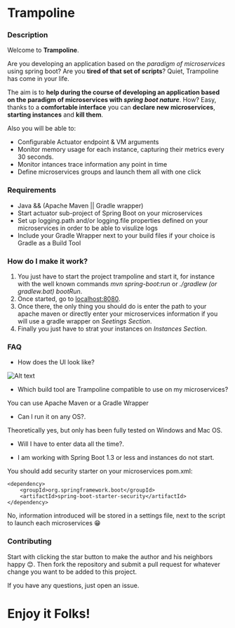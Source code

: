 # Trampoline

### Description

Welcome to **Trampoline**.

Are you developing an application based on the _paradigm of microservices_ using spring boot? Are you **tired of that set of scripts**? Quiet, Trampoline has come in your life.

The aim is to **help during the course of developing an application based on the paradigm of microservices with _spring boot nature_**. How? Easy, thanks to a **comfortable interface** you can **declare new microservices**, **starting instances** and **kill them**.

Also you will be able to:
* Configurable Actuator endpoint & VM arguments
* Monitor memory usage for each instance, capturing their metrics every 30 seconds.
* Monitor intances trace information any point in time
* Define microservices groups and launch them all with one click

### Requirements

* Java && (Apache Maven || Gradle wrapper)
* Start actuator sub-project of Spring Boot on your microservices
* Set up logging.path and/or logging.file properties defined on your microservices in order to be able to visulize logs
* Include your Gradle Wrapper next to your build files if your choice is Gradle as a Build Tool

### How do I make it work?

1. You just have to start the project trampoline and start it, for instance with the well known commands _mvn spring-boot:run_ or _./gradlew (or gradlew.bat) bootRun_. 
2. Once started, go to [localhost:8080](http://localhost:8080). 
3. Once there, the only thing you should do is enter the path to your apache maven or directly enter your microservices information if you will use a gradle wrapper on _Seetings Section_. 
4. Finally you just have to strat your instances on _Instances Section_.

### FAQ

* How does the UI look like?

![Alt text](https://github.com/ErnestOrt/Trampoline/blob/master/TrampolineUI_3.png)

* Which build tool are Trampoline compatible to use on my microservices?
	
You can use Apache Maven or a Gradle Wrapper

* Can I run it on any OS?.

Theoretically yes, but only has been fully tested on Windows and Mac OS.

* Will I have to enter data all the time?.

* I am working with Spring Boot 1.3 or less and instances do not start.

You should add security starter on your microservices pom.xml:

```
<dependency>
	<groupId>org.springframework.boot</groupId>
	<artifactId>spring-boot-starter-security</artifactId>
</dependency>

```

No, information introduced will be stored in a settings file, next to the script to launch each microservices :grin:

### Contributing
Start with clicking the star button to make the author and his neighbors happy :blush:. Then fork the repository and submit a pull request for whatever change you want to be added to this project.

If you have any questions, just open an issue.

# Enjoy it Folks!
